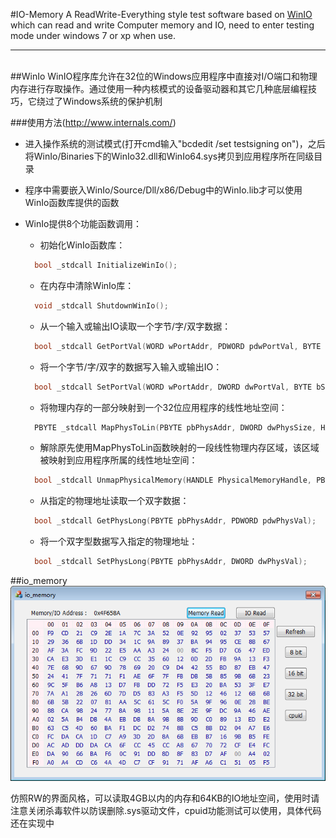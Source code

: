 #IO-Memory
A ReadWrite-Everything style test software based on [WinIO](#winio) which can read and write Computer memory and IO, need to enter testing mode under windows 7 or xp when use.
***
<br>
##WinIo
WinIO程序库允许在32位的Windows应用程序中直接对I/O端口和物理内存进行存取操作。通过使用一种内核模式的设备驱动器和其它几种底层编程技巧，它绕过了Windows系统的保护机制

###使用方法(http://www.internals.com/)
* 进入操作系统的测试模式(打开cmd输入"bcdedit /set testsigning on")，之后将WinIo/Binaries下的WinIo32.dll和WinIo64.sys拷贝到应用程序所在同级目录  

* 程序中需要嵌入WinIo/Source/Dll/x86/Debug中的WinIo.lib才可以使用WinIo函数库提供的函数  

* WinIo提供8个功能函数调用：  
  * 初始化WinIo函数库：  
  ```cpp
    bool _stdcall InitializeWinIo();
  ```
  * 在内存中清除WinIo库：  
  ```cpp
    void _stdcall ShutdownWinIo();
  ```
  * 从一个输入或输出IO读取一个字节/字/双字数据：  
  ```cpp
    bool _stdcall GetPortVal(WORD wPortAddr, PDWORD pdwPortVal, BYTE bSize);
  ```
  * 将一个字节/字/双字的数据写入输入或输出IO：
  ```cpp
    bool _stdcall SetPortVal(WORD wPortAddr, DWORD dwPortVal, BYTE bSize);
  ```
  * 将物理内存的一部分映射到一个32位应用程序的线性地址空间：
  ```cpp
    PBYTE _stdcall MapPhysToLin(PBYTE pbPhysAddr, DWORD dwPhysSize, HANDLE *pPhysicalMemoryHandle)
  ```
  * 解除原先使用MapPhysToLin函数映射的一段线性物理内存区域，该区域被映射到应用程序所属的线性地址空间：
  ```cpp
    bool _stdcall UnmapPhysicalMemory(HANDLE PhysicalMemoryHandle, PBYTE pbLinAddr)
  ```
  * 从指定的物理地址读取一个双字数据：
  ```cpp
    bool _stdcall GetPhysLong(PBYTE pbPhysAddr, PDWORD pdwPhysVal);
  ```
  * 将一个双字型数据写入指定的物理地址：
  ```cpp
    bool _stdcall SetPhysLong(PBYTE pbPhysAddr, DWORD dwPhysVal);
  ```

##io_memory
![](./io_memory/Image/io_memory.png)  

仿照RW的界面风格，可以读取4GB以内的内存和64KB的IO地址空间，使用时请注意关闭杀毒软件以防误删除.sys驱动文件，cpuid功能测试可以使用，具体代码还在实现中
